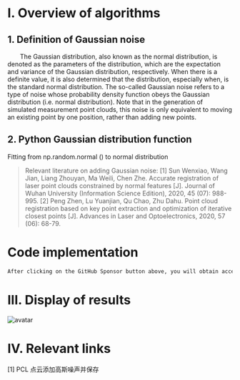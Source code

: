 #  I. Overview of algorithms 

##  1. Definition of Gaussian noise 

   The Gaussian distribution, also known as the normal distribution, is denoted as the parameters of the distribution, which are the expectation and variance of the Gaussian distribution, respectively. When there is a definite value, it is also determined that the distribution, especially when, is the standard normal distribution. The so-called Gaussian noise refers to a type of noise whose probability density function obeys the Gaussian distribution (i.e. normal distribution). Note that in the generation of simulated measurement point clouds, this noise is only equivalent to moving an existing point by one position, rather than adding new points. 

##  2. Python Gaussian distribution function 

 Fitting from np.random.normal () to normal distribution 

>  Relevant literature on adding Gaussian noise: [1] Sun Wenxiao, Wang Jian, Liang Zhouyan, Ma Weili, Chen Zhe. Accurate registration of laser point clouds constrained by normal features [J]. Journal of Wuhan University (Information Science Edition), 2020, 45 (07): 988-995. [2] Peng Zhen, Lu Yuanjian, Qu Chao, Zhu Dahu. Point cloud registration based on key point extraction and optimization of iterative closest points [J]. Advances in Laser and Optoelectronics, 2020, 57 (06): 68-79. 

#  Code implementation 

  ```python  
After clicking on the GitHub Sponsor button above, you will obtain access permissions to my private code repository ( https://github.com/slowlon/my_code_bar ) to view this blog code. By searching the code number of this blog, you can find the code you need, code number is: 2024020309574429444
  ```  
#  III. Display of results 

 ![avatar]( 20210305102646657.png) 

#  IV. Relevant links 

 [1] PCL 点云添加高斯噪声并保存 


